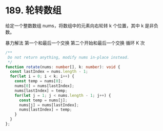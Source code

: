 # 189. 轮转数组

给定一个整数数组 nums，将数组中的元素向右轮转 k 个位置，其中 k 是非负数。

暴力解法
第一个和最后一个交换
第二个开始和最后一个交换
循环 K 次

```ts
/**
 Do not return anything, modify nums in-place instead.
 */
function rotate(nums: number[], k: number): void {
  const lastIndex = nums.length - 1;
  for(let i = 0; i < k; i++) {
    const temp = nums[0];
    nums[0] = nums[lastIndex];
    nums[lastIndex] = temp;
    for(let j = 1; j < nums.length - 1; j++) {
      const temp = nums[j];
      nums[j] = nums[lastIndex];
      nums[lastIndex] = temp;
    }
  }
};
```
